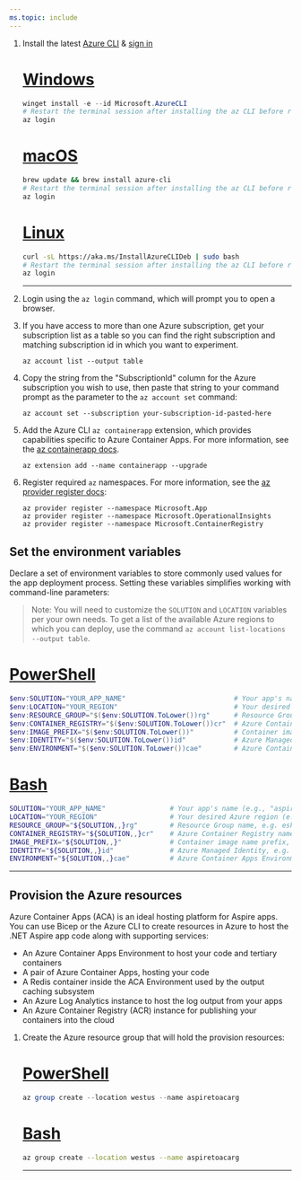 ```yaml
---
ms.topic: include
---
```


1. Install the latest [Azure CLI](/cli/azure/install-azure-cli) & [sign in](/cli/azure/authenticate-azure-cli)

    # [Windows](#tab/install-az-windows)

    ```powershell
    winget install -e --id Microsoft.AzureCLI
    # Restart the terminal session after installing the az CLI before running the next command
    az login
    ```

    # [macOS](#tab/install-macos-windows)

    ```bash
    brew update && brew install azure-cli
    # Restart the terminal session after installing the az CLI before running the next command
    az login
    ```

    # [Linux](#tab/linux)

    ```bash
    curl -sL https://aka.ms/InstallAzureCLIDeb | sudo bash
    # Restart the terminal session after installing the az CLI before running the next command
    az login
    ```

    ---

1. Login using the `az login` command, which will prompt you to open a browser.

1. If you have access to more than one Azure subscription, get your subscription list as a table so you can find the right subscription and matching subscription id in which you want to experiment.

    ```azurecli
    az account list --output table
    ```

1. Copy the string from the "SubscriptionId" column for the Azure subscription you wish to use, then paste that string to your command prompt as the parameter to the `az account set` command:

    ```azurecli
    az account set --subscription your-subscription-id-pasted-here
    ```

1. Add the Azure CLI `az containerapp` extension, which provides capabilities specific to Azure Container Apps. For more information, see the [az containerapp docs](/cli/azure/containerapp?view=azure-cli-latest).

    ```azurecli
    az extension add --name containerapp --upgrade
    ```

1. Register required `az` namespaces. For more information, see the [az provider register docs](/cli/azure/provider?view=azure-cli-latest#az-provider-register):

    ```azurecli
    az provider register --namespace Microsoft.App
    az provider register --namespace Microsoft.OperationalInsights
    az provider register --namespace Microsoft.ContainerRegistry
    ```

## Set the environment variables

Declare a set of environment variables to store commonly used values for the app deployment process. Setting these variables simplifies working with command-line parameters:

> Note: You will need to customize the `SOLUTION` and `LOCATION` variables per your own needs. To get a list of the available Azure regions to which you can deploy, use the command `az account list-locations --output table`.

# [PowerShell](#tab/powershell)

```powershell
$env:SOLUTION="YOUR_APP_NAME"                           # Your app's name (e.g., "aspiresample42")
$env:LOCATION="YOUR_REGION"                             # Your desired Azure region (e.g., "westus")
$env:RESOURCE_GROUP="$($env:SOLUTION.ToLower())rg"      # Resource Group name, e.g. eshopliterg
$env:CONTAINER_REGISTRY="$($env:SOLUTION.ToLower())cr"  # Azure Container Registry name, e.g. eshoplitecr
$env:IMAGE_PREFIX="$($env:SOLUTION.ToLower())"          # Container image name prefix, e.g. eshoplite
$env:IDENTITY="$($env:SOLUTION.ToLower())id"            # Azure Managed Identity, e.g. eshopliteid
$env:ENVIRONMENT="$($env:SOLUTION.ToLower())cae"        # Azure Container Apps Environment name, e.g. eshoplitecae
```

# [Bash](#tab/bash)

```bash
SOLUTION="YOUR_APP_NAME"                # Your app's name (e.g., "aspiresample42")
LOCATION="YOUR_REGION"                  # Your desired Azure region (e.g., "westus")
RESOURCE_GROUP="${SOLUTION,,}rg"        # Resource Group name, e.g. eshopliterg
CONTAINER_REGISTRY="${SOLUTION,,}cr"    # Azure Container Registry name, e.g. eshoplitecr
IMAGE_PREFIX="${SOLUTION,,}"            # Container image name prefix, e.g. eshoplite
IDENTITY="${SOLUTION,,}id"              # Azure Managed Identity, e.g. eshopliteid
ENVIRONMENT="${SOLUTION,,}cae"          # Azure Container Apps Environment name, e.g. eshoplitecae
```

---

## Provision the Azure resources

Azure Container Apps (ACA) is an ideal hosting platform for Aspire apps. You can use Bicep or the Azure CLI to create resources in Azure to host the .NET Aspire app code along with supporting services:

- An Azure Container Apps Environment to host your code and tertiary containers
- A pair of Azure Container Apps, hosting your code
- A Redis container inside the ACA Environment used by the output caching subsystem
- An Azure Log Analytics instance to host the log output from your apps
- An Azure Container Registry (ACR) instance for publishing your containers into the cloud

1. Create the Azure resource group that will hold the provision resources:

    # [PowerShell](#tab/powershell)

    ```powershell
    az group create --location westus --name aspiretoacarg
    ```

    # [Bash](#tab/bash)

    ```bash
    az group create --location westus --name aspiretoacarg
    ```

    ---
